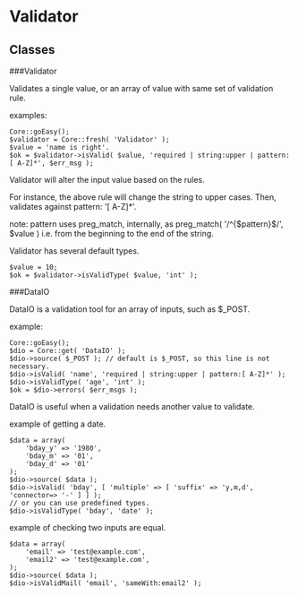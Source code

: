 Validator
=========

Classes
-------

###Validator

Validates a single value, or an array of value with same set of validation rule. 

examples:

    Core::goEasy();
    $validator = Core::fresh( 'Validator' );
    $value = 'name is right'.
    $ok = $validator->isValid( $value, 'required | string:upper | pattern:[ A-Z]*', $err_msg );

Validator will alter the input value based on the rules. 

For instance, the above rule will change the string to upper cases. 
Then, validates against pattern: '[ A-Z]*'. 

note: pattern uses preg_match, internally, as preg_match( '/^{$pattern}$/', $value ) 
i.e. from the beginning to the end of the string. 

Validator has several default types.

    $value = 10;
    $ok = $validator->isValidType( $value, 'int' );



###DataIO

DataIO is a validation tool for an array of inputs, such as $_POST. 

example:

    Core::goEasy();
    $dio = Core::get( 'DataIO' );
    $dio->source( $_POST ); // default is $_POST, so this line is not necessary. 
    $dio->isValid( 'name', 'required | string:upper | pattern:[ A-Z]*' );
    $dio->isValidType( 'age', 'int' );
    $ok = $dio->errors( $err_msgs );

DataIO is useful when a validation needs another value to validate. 

example of getting a date.

    $data = array(
        'bday_y' => '1980',
        'bday_m' => '01',
        'bday_d' => '01'
    );
    $dio->source( $data );
    $dio->isValid( 'bday', [ 'multiple' => [ 'suffix' => 'y,m,d', 'connector=> '-' ] ] );
    // or you can use predefined types.
    $dio->isValidType( 'bday', 'date' );

example of checking two inputs are equal.

    $data = array(
        'email' => 'test@example.com',
        'email2' => 'test@example.com',
    );
    $dio->source( $data );
    $dio->isValidMail( 'email', 'sameWith:email2' );

